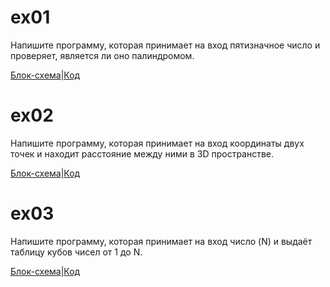 # ex01
Напишите программу, которая принимает на вход пятизначное число и проверяет, является ли оно палиндромом.

[Блок-схема](/ex01/blok.drawio.png)|[Код](/ex01/Program.cs)

# ex02
Напишите программу, которая принимает на вход координаты двух точек и находит расстояние между ними в 3D пространстве.

[Блок-схема](/ex02/blok.drawio.png)|[Код](/ex02/Program.cs)

# ex03
Напишите программу, которая принимает на вход число (N) и выдаёт таблицу кубов чисел от 1 до N.

[Блок-схема](/ex03/blok.drawio.png)|[Код](/ex03/Program.cs)